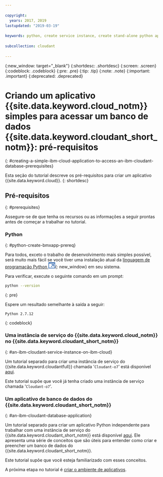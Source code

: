 ```yaml
---

copyright:
  years: 2017, 2019
lastupdated: "2019-03-19"

keywords: python, create service instance, create stand-alone python application

subcollection: cloudant

---
```


{:new_window: target="_blank"}
{:shortdesc: .shortdesc}
{:screen: .screen}
{:codeblock: .codeblock}
{:pre: .pre}
{:tip: .tip}
{:note: .note}
{:important: .important}
{:deprecated: .deprecated}

<!-- Acrolinx: 2017-05-10 -->

# Criando um aplicativo {{site.data.keyword.cloud_notm}} simples para acessar um banco de dados {{site.data.keyword.cloudant_short_notm}}: pré-requisitos
{: #creating-a-simple-ibm-cloud-application-to-access-an-ibm-cloudant-database-prerequisites}

Esta seção do tutorial descreve os pré-requisitos
para criar um aplicativo {{site.data.keyword.cloud}}.
{: shortdesc}

## Pré-requisitos
{: #prerequisites}

Assegure-se de que tenha os recursos ou as informações a seguir prontas
antes de começar a trabalhar no tutorial.

### Python
{: #python-create-bmxapp-prereq}

Para todos, exceto o trabalho de desenvolvimento mais simples possível,
será muito mais fácil se você tiver uma instalação atual da
[linguagem de programação Python ![Ícone de link externo](../images/launch-glyph.svg "Ícone de link externo")](https://www.python.org/){: new_window}
em seu sistema.

Para verificar,
execute o seguinte comando em um prompt:

```sh
python --version
```
{: pre}

Espere um resultado semelhante à saída a seguir:

```
Python 2.7.12
```
{: codeblock}

### Uma instância de serviço do {{site.data.keyword.cloud_notm}} no {{site.data.keyword.cloudant_short_notm}}
{: #an-ibm-cloudant-service-instance-on-ibm-cloud}

Um tutorial separado para criar uma instância de serviço do {{site.data.keyword.cloudantfull}} chamada
'`Cloudant-o7`' está disponível [aqui](/docs/services/Cloudant?topic=cloudant-creating-an-ibm-cloudant-instance-on-ibm-cloud#creating-an-ibm-cloudant-instance-on-ibm-cloud).

Este tutorial supõe que você já tenha criado uma instância de serviço chamada
'`Cloudant-o7`'.

### Um aplicativo de banco de dados do {{site.data.keyword.cloudant_short_notm}}
{: #an-ibm-cloudant-database-application}

Um tutorial separado para criar um aplicativo Python independente
para trabalhar com uma instância de serviço do {{site.data.keyword.cloudant_short_notm}}
está disponível [aqui](/docs/services/Cloudant?topic=cloudant-creating-and-populating-a-simple-ibm-cloudant-database-on-ibm-cloud#creating-and-populating-a-simple-ibm-cloudant-database-on-ibm-cloud).
Ele apresenta uma série de conceitos que são úteis para entender como criar e preencher um banco de dados do {{site.data.keyword.cloudant_short_notm}}.

Este tutorial supõe que você esteja familiarizado com esses conceitos.

A próxima etapa no tutorial é [criar o ambiente de aplicativos](/docs/services/Cloudant?topic=cloudant-creating-a-simple-ibm-cloud-application-to-access-an-ibm-cloudant-database-the-application-environment#creating-a-simple-ibm-cloud-application-to-access-an-ibm-cloudant-database-the-application-environment).
